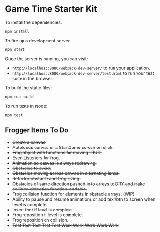 # Game Time Starter Kit

To install the dependencies:
```
npm install
```
To fire up a development server:
```
npm start
```
Once the server is running, you can visit:
* `http://localhost:8080/webpack-dev-server/` to run your application.
* `http://localhost:8080/webpack-dev-server/test.html` to run your test suite in the browser.

To build the static files:
```js
npm run build
```

To run tests in Node:
```js
npm test
```
## Frogger Items To Do
* ~~Create a canvas.~~
* Autofocus canvas or a StartGame screen on click.
* ~~Frog object with functions for moving LRUD.~~
* ~~EventListeners for frog.~~
* ~~Animation so canvas is always redrawing.~~
* ~~Obstacles to avoid.~~
* ~~Obstacles moving across canvas in alternating lanes.~~
* ~~Refactor obstacle and frog sizing.~~
* ~~Obstacles of same direction pushed in to arrays to DRY and make collision detection function readable.~~
* Frog collision function for elements in obstacle arrays. (WIP)
* Ability to pause and resume animations or add text/btn to screen when level is complete.
* Insert font if level is complete.
* ~~Frog reposition if level is complete.~~
* Frog reposition on collision.
* ~~Test Test Test Test Test Werk Werk Werk Werk Werk~~
